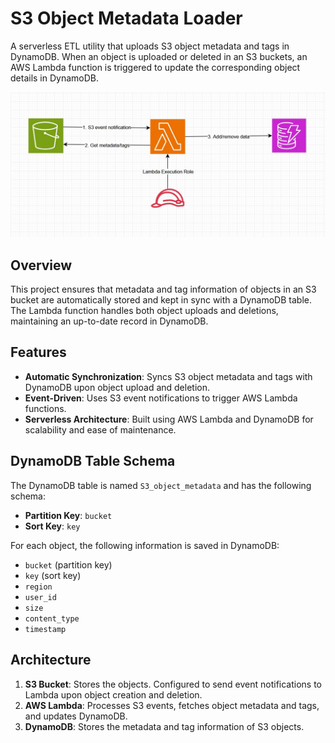 # S3 Object Metadata Loader

A serverless ETL utility that uploads S3 object metadata and tags in DynamoDB. When an object is uploaded or deleted in an S3 buckets, an AWS Lambda function is triggered to update the corresponding object details in DynamoDB.

![Architecture Diagram](docs/s3_object_metadata_loader.jpg)

## Overview

This project ensures that metadata and tag information of objects in an S3 bucket are automatically stored and kept in sync with a DynamoDB table. The Lambda function handles both object uploads and deletions, maintaining an up-to-date record in DynamoDB.

## Features

- **Automatic Synchronization**: Syncs S3 object metadata and tags with DynamoDB upon object upload and deletion.
- **Event-Driven**: Uses S3 event notifications to trigger AWS Lambda functions.
- **Serverless Architecture**: Built using AWS Lambda and DynamoDB for scalability and ease of maintenance.

## DynamoDB Table Schema

The DynamoDB table is named `S3_object_metadata` and has the following schema:

- **Partition Key**: `bucket`
- **Sort Key**: `key`

For each object, the following information is saved in DynamoDB:

- `bucket` (partition key)
- `key` (sort key)
- `region`
- `user_id`
- `size`
- `content_type`
- `timestamp`


## Architecture

1. **S3 Bucket**: Stores the objects. Configured to send event notifications to Lambda upon object creation and deletion.
2. **AWS Lambda**: Processes S3 events, fetches object metadata and tags, and updates DynamoDB.
3. **DynamoDB**: Stores the metadata and tag information of S3 objects.

